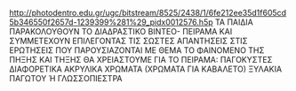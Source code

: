 http://photodentro.edu.gr/ugc/bitstream/8525/2438/1/6fe212ee35d1f605cd5b346550f2657d-1239399%281%29_pidx0012576.h5p
ΤΑ ΠΑΙΔΙΑ ΠΑΡΑΚΟΛΟΥΘΟΥΝ ΤΟ ΔΙΑΔΡΑΣΤΙΚΟ ΒΙΝΤΕΟ- ΠΕΙΡΑΜΑ  ΚΑΙ ΣΥΜΜΕΤΕΧΟΥΝ ΕΠΙΛΕΓΟΝΤΑΣ ΤΙΣ ΣΩΣΤΕΣ ΑΠΑΝΤΗΣΕΙΣ ΣΤΙΣ ΕΡΩΤΗΣΕΙΣ ΠΟΥ ΠΑΡΟΥΣΙΑΖΟΝΤΑΙ ΜΕ ΘΕΜΑ ΤΟ ΦΑΙΝΟΜΕΝΟ ΤΗΣ ΠΗΞΗΣ ΚΑΙ ΤΗΞΗΣ 
ΘΑ ΧΡΕΙΑΣΤΟΥΜΕ ΓΙΑ ΤΟ ΠΕΙΡΑΜΑ:
ΠΑΓΟΚΥΣΤΕΣ
ΔΙΑΦΟΡΕΤΙΚΑ ΑΚΡΥΛΙΚΑ ΧΡΩΜΑΤΑ (ΧΡΩΜΑΤΑ ΓΙΑ ΚΑΒΑΛΕΤΟ)
ΞΥΛΑΚΙΑ ΠΑΓΩΤΟΥ Ή ΓΛΩΣΣΟΠΙΕΣΤΡΑ
